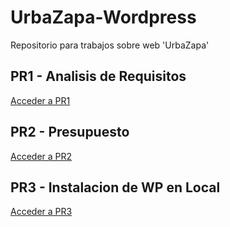 # UrbaZapa-Wordpress
Repositorio para trabajos sobre web 'UrbaZapa'

## PR1 - Analisis de Requisitos
[Acceder a PR1](/pr1-AnalisisDeRequisitos/AnalisisDeRequisitos.md)

## PR2 - Presupuesto
[Acceder a PR2](/pr2-Presupuesto/Presupuesto.md)

## PR3 - Instalacion de WP en Local
[Acceder a PR3](/pr3-InstalacioLocalWP/InstalacionLocalWP.md)
